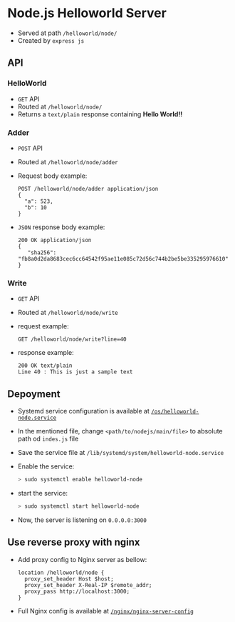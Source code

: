 # Node.js Helloworld Server

- Served at path `/helloworld/node/`
- Created by `express js`

## API

### HelloWorld

- `GET` API
- Routed at `/helloworld/node/`
- Returns a `text/plain` response containing **Hello World!!**

### Adder

- `POST` API
- Routed at `/helloworld/node/adder`
- Request body example:

  ```HTTP
  POST /helloworld/node/adder application/json
  {
    "a": 523,
    "b": 10
  }
  ```
- `JSON` response body example:

  ```HTTP
  200 OK application/json
  {
     "sha256": "fb8a0d2da8683cec6cc64542f95ae11e085c72d56c744b2be5be335295976610"
  }
  ```

### Write

- `GET` API
- Routed at `/helloworld/node/write`
- request example:

  ```HTTP
  GET /helloworld/node/write?line=40
  ```
- response example:

  ```HTTP
  200 OK text/plain
  Line 40 : This is just a sample text
  ```

## Depoyment

- Systemd service configuration is available at [`/os/helloworld-node.service`](/os/helloworld-node.service)
- In the mentioned file, change `<path/to/nodejs/main/file>` to absolute path od `indes.js` file
- Save the service file at `/lib/systemd/system/helloworld-node.service`
- Enable the service:

  ```bash
  > sudo systemctl enable helloworld-node
  ```
- start the service:

  ```bash
  > sudo systemctl start helloworld-node
  ```
- Now, the server is listening on `0.0.0.0:3000`

## Use reverse proxy with nginx

- Add proxy config to Nginx server as bellow:

  ```NGINX
  location /helloworld/node {
    proxy_set_header Host $host;
    proxy_set_header X-Real-IP $remote_addr;
    proxy_pass http://localhost:3000;
  }
  ```
- Full Nginx config is available at [`/nginx/nginx-server-config`](/nginx/nginx-server-config)
